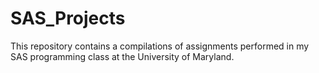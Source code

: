 # SAS_Projects
This repository contains a compilations of assignments performed in my SAS programming class at the University of Maryland. 
